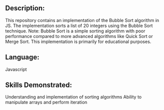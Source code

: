 ## Description:

This repository contains an implementation of the Bubble Sort algorithm in JS. The implementation sorts a list of 20 integers using the Bubble Sort technique.
Note:
Bubble Sort is a simple sorting algorithm with poor performance compared to more advanced algorithms like Quick Sort or Merge Sort. This implementation is primarily for educational purposes.

## Language:

Javascript

## Skills Demonstrated:

Understanding and implementation of sorting algorithms
Ability to manipulate arrays and perform iteration
